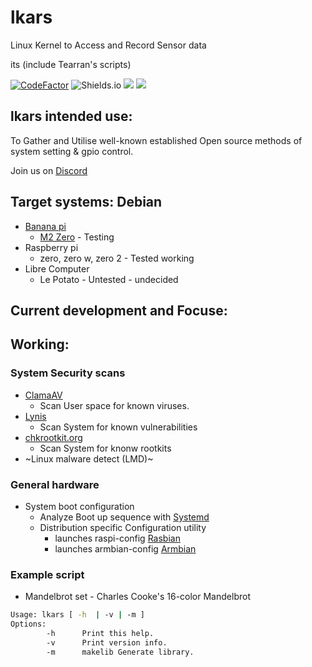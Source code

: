 
# lkars
Linux Kernel to Access and Record Sensor data

its (include Tearran's scripts)

[![CodeFactor](https://www.codefactor.io/repository/github/tearran/lkars/badge)](https://www.codefactor.io/repository/github/tearran/lkars)
![Shields.io](https://img.shields.io/github/issues/Tearran/lkars)
![](https://img.shields.io/github/forks/Tearran/lkars)
![](https://img.shields.io/github/license/Tearran/lkars)


## lkars intended use:

To Gather and Utilise well-known established Open source methods of system setting & gpio control.

Join us on [Discord](https://discord.gg/MENHMuTmyH)   

## Target systems: Debian

- [Banana pi](https://www.banana-pi.org/)
   - [M2 Zero](https://wiki.banana-pi.org/Banana_Pi_BPI-M2_ZERO) - Testing
- Raspberry pi 
   - zero, zero w, zero 2 - Tested working
- Libre Computer
   - Le Potato - Untested - undecided

## Current development and Focuse:

## Working:
### System Security scans
   - [ClamaAV](https://www.clamav.net/) 
      - Scan User space for known viruses.
   - [Lynis](https://cisofy.com/lynis/) 
      - Scan System for known vulnerabilities
   - [chkrootkit.org](http://www.chkrootkit.org/)
      - Scan System for knonw rootkits
   - ~Linux malware detect (LMD)[](https://github.com/rfxn/linux-malware-detect)~
     
### General hardware
- System boot configuration
   - Analyze Boot up sequence with [Systemd](https://systemd.io/)
   - Distribution specific Configuration utility
      - launches raspi-config [Rasbian](https://www.raspbian.org/)
      - launches armbian-config [Armbian](https://www.armbian.com/)

### Example script
- Mandelbrot set - Charles Cooke's 16-color Mandelbrot 

```bash
Usage: lkars [ -h  | -v | -m ]
Options:
        -h      Print this help.
        -v      Print version info.
        -m      makelib Generate library.
```

